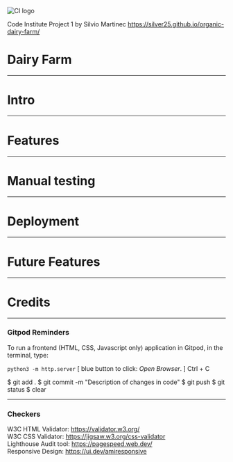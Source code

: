 ![CI logo](https://codeinstitute.s3.amazonaws.com/fullstack/ci_logo_small.png)

Code Institute Project 1 by Silvio Martinec
https://silver25.github.io/organic-dairy-farm/

# Dairy Farm

-----

# Intro

-----

# Features

-----

# Manual testing

-----

# Deployment

-----

# Future Features

-----

# Credits

-----

### Gitpod Reminders

To run a frontend (HTML, CSS, Javascript only) application in Gitpod, in the terminal, type:

`python3 -m http.server` [ blue button to click: _Open Browser_. ]
Ctrl + C

$ git add .
$ git commit -m "Description of changes in code"
$ git push
$ git status
$ clear

-----

### Checkers

W3C HTML Validator: https://validator.w3.org/  
W3C CSS Validator: https://jigsaw.w3.org/css-validator  
Lighthouse Audit tool: https://pagespeed.web.dev/  
Responsive Design: https://ui.dev/amiresponsive  
